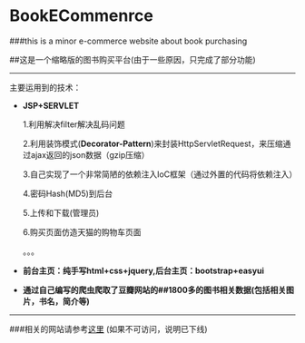 # BookECommenrce

###this is a minor e-commerce website about book purchasing

##这是一个缩略版的图书购买平台(由于一些原因，只完成了部分功能)

***

主要运用到的技术：
 * **JSP+SERVLET**
 
     1.利用解决filter解决乱码问题

     2.利用装饰模式(**Decorator-Pattern**)来封装HttpServletRequest，来压缩通过ajax返回的json数据（gzip压缩）
     
     3.自己实现了一个非常简陋的依赖注入IoC框架（通过外置的代码将依赖注入）
     
     4.密码Hash(MD5)到后台
     
     5.上传和下载(管理员)
     
     6.购买页面仿造天猫的购物车页面
     
     。。。
     
 * **前台主页：纯手写html+css+jquery,后台主页：bootstrap+easyui**
 * **通过自己编写的爬虫爬取了豆瓣网站的##1800多的图书相关数据(包括相关图片，书名，简介等)**
 
***

###相关的网站请参考[这里](http://121.42.153.166:8080/BookECommerce/) (如果不可访问，说明已下线)
